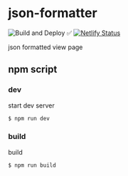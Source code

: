 # json-formatter

![Build and Deploy ✅](https://github.com/bbonkr/json-formatter/workflows/Build%20and%20Deploy%20%E2%9C%85/badge.svg?branch=master) [![Netlify Status](https://api.netlify.com/api/v1/badges/d3965fde-7320-4404-86de-cbd24c3a56b5/deploy-status)](https://app.netlify.com/sites/admiring-lamport-99ef52/deploys)

json formatted view page

## npm script

### dev

start dev server

```bash
$ npm run dev
```

### build

build

```bash
$ npm run build
```
